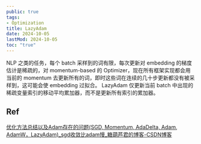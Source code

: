 ```yaml
---
public: true
tags:
- Optimization
title: LazyAdam
date: 2024-10-05
lastMod: 2024-10-05
toc: "true"
---
```


NLP 之类的任务，每个 batch 采样到的词有限，每次更新对 embedding 的梯度估计是稀疏的，对 momentum-based 的 Optimizer，现在所有框架实现都会用当前的 momentum 去更新所有的词，即时这些词在连续的几十步更新都没有被采样到，这可能会使 embedding 过拟合。
LazyAdam 仅更新当前 batch 中出现的稀疏变量索引的移动平均累加器，而不是更新所有索引的累加器。

## Ref
[优化方法总结以及Adam存在的问题(SGD, Momentum, AdaDelta, Adam, AdamW，LazyAdam)_sgd收敛比adam慢_糖葫芦君的博客-CSDN博客](https://blog.csdn.net/yinyu19950811/article/details/90476956)